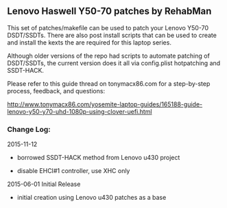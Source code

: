 ## Lenovo Haswell Y50-70 patches by RehabMan

This set of patches/makefile can be used to patch your Lenovo Y50-70 DSDT/SSDTs.  There are also post install scripts that can be used to create and install the kexts the are required for this laptop series.

Although older versions of the repo had scripts to automate patching of DSDT/SSDTs, the current version does it all via config.plist hotpatching and SSDT-HACK.

Please refer to this guide thread on tonymacx86.com for a step-by-step process, feedback, and questions:

http://www.tonymacx86.com/yosemite-laptop-guides/165188-guide-lenovo-y50-y70-uhd-1080p-using-clover-uefi.html


### Change Log:

2015-11-12

- borrowed SSDT-HACK method from Lenovo u430 project

- disable EHCI#1 controller, use XHC only


2015-06-01 Initial Release

- initial creation using Lenovo u430 patches as a base


